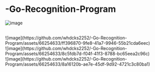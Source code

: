 # -Go-Recognition-Program

![image](https://github.com/whdcks2252/-Go-Recognition-Program/assets/66254633/d10f8e46-c4bc-4a4b-bcb1-1175e68ce5b8)

<br/>
![image](https://github.com/whdcks2252/-Go-Recognition-Program/assets/66254633/ff396870-9fe8-41a7-9946-55b21cda6eec)
<br/>
![image](https://github.com/whdcks2252/-Go-Recognition-Program/assets/66254633/8c5fdb7d-f04f-41f3-8788-bc65eea2c96c)
<br/>
![image](https://github.com/whdcks2252/-Go-Recognition-Program/assets/66254633/8a16120b-ae7e-45df-9d92-4721c3c80ba1)
<br/>

